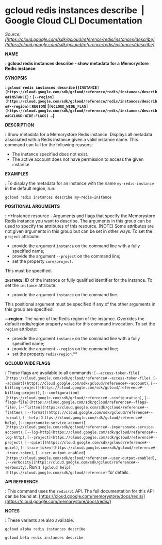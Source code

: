 # gcloud redis instances describe  |  Google Cloud CLI Documentation

*Source: [https://cloud.google.com/sdk/gcloud/reference/redis/instances/describe](https://cloud.google.com/sdk/gcloud/reference/redis/instances/describe)*

**NAME**

: **gcloud redis instances describe - show metadata for a Memorystore Redis instance**

**SYNOPSIS**

: **`gcloud redis instances describe` (`[INSTANCE](https://cloud.google.com/sdk/gcloud/reference/redis/instances/describe#INSTANCE)` : `[--region](https://cloud.google.com/sdk/gcloud/reference/redis/instances/describe#--region)`=`REGION`) [`[GCLOUD_WIDE_FLAG](https://cloud.google.com/sdk/gcloud/reference/redis/instances/describe#GCLOUD-WIDE-FLAGS) …`]**

**DESCRIPTION**

: Show metadata for a Memorystore Redis instance.
Displays all metadata associated with a Redis instance given a valid instance
name.
This command can fail for the following reasons:

- The instance specified does not exist.
- The active account does not have permission to access the given instance.

**EXAMPLES**

: To display the metadata for an instance with the name
`my-redis-instance` in the default region, run:

```
gcloud redis instances describe my-redis-instance
```

**POSITIONAL ARGUMENTS**

: **Instance resource - Arguments and flags that specify the Memorystore Redis
instance you want to describe. The arguments in this group can be used to
specify the attributes of this resource. (NOTE) Some attributes are not given
arguments in this group but can be set in other ways.
To set the `project` attribute:

- provide the argument `instance` on the command line with a fully
specified name;
- provide the argument `--project` on the command line;
- set the property `core/project`.

This must be specified.

**`INSTANCE`**:
ID of the instance or fully qualified identifier for the instance.
To set the `instance` attribute:

- provide the argument `instance` on the command line.

This positional argument must be specified if any of the other arguments in this
group are specified.

**--region**:
The name of the Redis region of the instance. Overrides the default redis/region
property value for this command invocation.
To set the `region` attribute:

- provide the argument `instance` on the command line with a fully
specified name;
- provide the argument `--region` on the command line;
- set the property `redis/region`.**

**GCLOUD WIDE FLAGS**

: These flags are available to all commands: `[--access-token-file](https://cloud.google.com/sdk/gcloud/reference#--access-token-file)`,
`[--account](https://cloud.google.com/sdk/gcloud/reference#--account)`, `[--billing-project](https://cloud.google.com/sdk/gcloud/reference#--billing-project)`,
`[--configuration](https://cloud.google.com/sdk/gcloud/reference#--configuration)`,
`[--flags-file](https://cloud.google.com/sdk/gcloud/reference#--flags-file)`,
`[--flatten](https://cloud.google.com/sdk/gcloud/reference#--flatten)`, `[--format](https://cloud.google.com/sdk/gcloud/reference#--format)`, `[--help](https://cloud.google.com/sdk/gcloud/reference#--help)`, `[--impersonate-service-account](https://cloud.google.com/sdk/gcloud/reference#--impersonate-service-account)`,
`[--log-http](https://cloud.google.com/sdk/gcloud/reference#--log-http)`,
`[--project](https://cloud.google.com/sdk/gcloud/reference#--project)`, `[--quiet](https://cloud.google.com/sdk/gcloud/reference#--quiet)`, `[--trace-token](https://cloud.google.com/sdk/gcloud/reference#--trace-token)`, `[--user-output-enabled](https://cloud.google.com/sdk/gcloud/reference#--user-output-enabled)`,
`[--verbosity](https://cloud.google.com/sdk/gcloud/reference#--verbosity)`.
Run `$ [gcloud help](https://cloud.google.com/sdk/gcloud/reference)` for details.

**API REFERENCE**

: This command uses the `redis/v1` API. The full documentation for this
API can be found at: [https://cloud.google.com/memorystore/docs/redis/](https://cloud.google.com/memorystore/docs/redis/)

**NOTES**

: These variants are also available:

```
gcloud alpha redis instances describe
```

```
gcloud beta redis instances describe
```